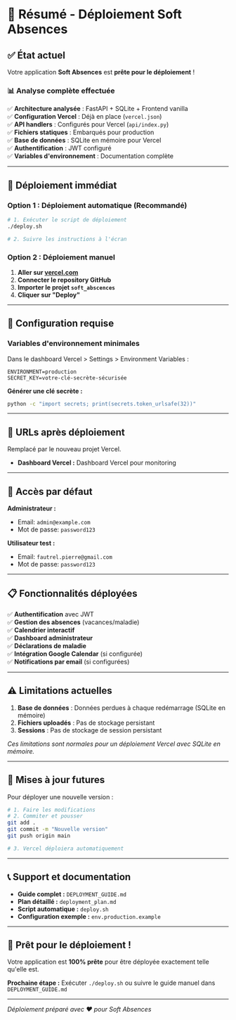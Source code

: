 # 🎯 Résumé - Déploiement Soft Absences

## ✅ État actuel

Votre application **Soft Absences** est **prête pour le déploiement** ! 

### 📊 Analyse complète effectuée

✅ **Architecture analysée** : FastAPI + SQLite + Frontend vanilla  
✅ **Configuration Vercel** : Déjà en place (`vercel.json`)  
✅ **API handlers** : Configurés pour Vercel (`api/index.py`)  
✅ **Fichiers statiques** : Embarqués pour production  
✅ **Base de données** : SQLite en mémoire pour Vercel  
✅ **Authentification** : JWT configuré  
✅ **Variables d'environnement** : Documentation complète  

---

## 🚀 Déploiement immédiat

### Option 1 : Déploiement automatique (Recommandé)

```bash
# 1. Exécuter le script de déploiement
./deploy.sh

# 2. Suivre les instructions à l'écran
```

### Option 2 : Déploiement manuel

1. **Aller sur [vercel.com](https://vercel.com)**
2. **Connecter le repository GitHub**
3. **Importer le projet `soft_abscences`**
4. **Cliquer sur "Deploy"**

---

## 🔧 Configuration requise

### Variables d'environnement minimales

Dans le dashboard Vercel > Settings > Environment Variables :

```env
ENVIRONMENT=production
SECRET_KEY=votre-clé-secrète-sécurisée
```

**Générer une clé secrète :**
```bash
python -c "import secrets; print(secrets.token_urlsafe(32))"
```

---

## 🎯 URLs après déploiement

Remplacé par le nouveau projet Vercel.
- **Dashboard Vercel :** Dashboard Vercel pour monitoring

---

## 🔐 Accès par défaut

**Administrateur :**
- Email: `admin@example.com`
- Mot de passe: `password123`

**Utilisateur test :**
- Email: `fautrel.pierre@gmail.com`
- Mot de passe: `password123`

---

## 📋 Fonctionnalités déployées

✅ **Authentification** avec JWT  
✅ **Gestion des absences** (vacances/maladie)  
✅ **Calendrier interactif**  
✅ **Dashboard administrateur**  
✅ **Déclarations de maladie**  
✅ **Intégration Google Calendar** (si configurée)  
✅ **Notifications par email** (si configurées)  

---

## ⚠️ Limitations actuelles

1. **Base de données** : Données perdues à chaque redémarrage (SQLite en mémoire)
2. **Fichiers uploadés** : Pas de stockage persistant
3. **Sessions** : Pas de stockage de session persistant

*Ces limitations sont normales pour un déploiement Vercel avec SQLite en mémoire.*

---

## 🔄 Mises à jour futures

Pour déployer une nouvelle version :

```bash
# 1. Faire les modifications
# 2. Commiter et pousser
git add .
git commit -m "Nouvelle version"
git push origin main

# 3. Vercel déploiera automatiquement
```

---

## 📞 Support et documentation

- **Guide complet :** `DEPLOYMENT_GUIDE.md`
- **Plan détaillé :** `deployment_plan.md`
- **Script automatique :** `deploy.sh`
- **Configuration exemple :** `env.production.example`

---

## 🎉 Prêt pour le déploiement !

Votre application est **100% prête** pour être déployée exactement telle qu'elle est.

**Prochaine étape :** Exécuter `./deploy.sh` ou suivre le guide manuel dans `DEPLOYMENT_GUIDE.md`

---

*Déploiement préparé avec ❤️ pour Soft Absences* 